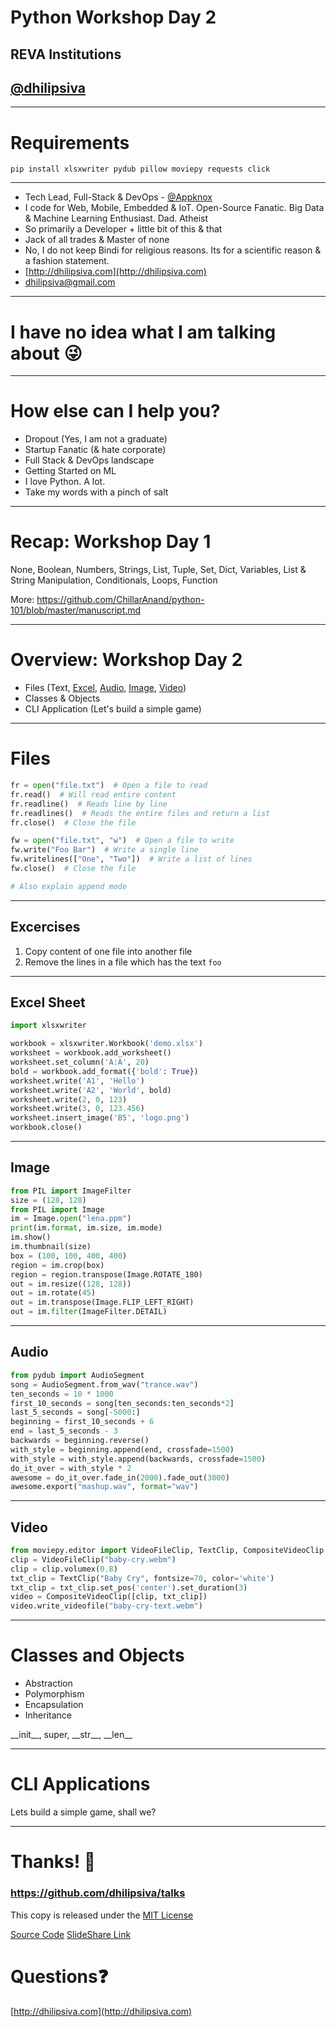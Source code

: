 <!--
$theme: gaia
template: invert
-->

# Python Workshop Day 2

## REVA Institutions

## [@dhilipsiva](https://github.com/dhilipsiva)

--- 

# Requirements

```
pip install xlsxwriter pydub pillow moviepy requests click
```

---

- Tech Lead, Full-Stack & DevOps - [@Appknox](https://twitter.com/appknox)
- I code for Web, Mobile, Embedded & IoT. Open-Source Fanatic. Big Data & Machine Learning Enthusiast. Dad. Atheist
- So primarily a Developer + little bit of this & that
- Jack of all trades & Master of none
- No, I do not keep Bindi for religious reasons. Its for a scientific reason & a fashion statement.
- [http://dhilipsiva.com](http://dhilipsiva.com)
- [dhilipsiva@gmail.com](mailto:dhilipsiva@gmail.com)

---

# I have no idea what I am talking about :stuck_out_tongue_winking_eye:

---

# How else can I help you?

- Dropout (Yes, I am not a graduate)
- Startup Fanatic (& hate corporate)
- Full Stack & DevOps landscape
- Getting Started on ML
- I love Python. A lot.
- Take my words with a pinch of salt

---

# Recap: Workshop Day 1

None, Boolean, Numbers, Strings, List, Tuple, Set, Dict, Variables, List & String Manipulation, Conditionals, Loops, Function

More: https://github.com/ChillarAnand/python-101/blob/master/manuscript.md

---

# Overview: Workshop Day 2

* Files (Text, [Excel](https://github.com/jmcnamara/XlsxWriter), [Audio](http://pydub.com/), [Image](https://python-pillow.org/), [Video](https://github.com/Zulko/moviepy))
* Classes & Objects
* CLI Application (Let's build a simple game)

---

# Files

```py
fr = open("file.txt")  # Open a file to read
fr.read()  # Will read entire content
fr.readline()  # Reads line by line
fr.readlines()  # Reads the entire files and return a list
fr.close()  # Close the file

fw = open("file.txt", "w")  # Open a file to write
fw.write("Foo Bar")  # Write a single line
fw.writelines(["One", "Two"])  # Write a list of lines
fw.close()  # Close the file 

# Also explain append mode
```
---

## Excercises

1. Copy content of one file into another file
2. Remove the lines in a file which has the text `foo`

---

## Excel Sheet

```py
import xlsxwriter

workbook = xlsxwriter.Workbook('demo.xlsx') 
worksheet = workbook.add_worksheet()
worksheet.set_column('A:A', 20) 
bold = workbook.add_format({'bold': True}) 
worksheet.write('A1', 'Hello')  
worksheet.write('A2', 'World', bold) 
worksheet.write(2, 0, 123) 
worksheet.write(3, 0, 123.456)
worksheet.insert_image('B5', 'logo.png')
workbook.close()
```

---

## Image

```py
from PIL import ImageFilter
size = (128, 128)
from PIL import Image
im = Image.open("lena.ppm")
print(im.format, im.size, im.mode)
im.show()
im.thumbnail(size)
box = (100, 100, 400, 400)
region = im.crop(box)
region = region.transpose(Image.ROTATE_180)
out = im.resize((128, 128))
out = im.rotate(45)
out = im.transpose(Image.FLIP_LEFT_RIGHT)
out = im.filter(ImageFilter.DETAIL)
```
---

## Audio

```py
from pydub import AudioSegment
song = AudioSegment.from_wav("trance.wav")
ten_seconds = 10 * 1000
first_10_seconds = song[ten_seconds:ten_seconds*2]
last_5_seconds = song[-5000:]
beginning = first_10_seconds + 6
end = last_5_seconds - 3
backwards = beginning.reverse()
with_style = beginning.append(end, crossfade=1500)
with_style = with_style.append(backwards, crossfade=1500)
do_it_over = with_style * 2
awesome = do_it_over.fade_in(2000).fade_out(3000)
awesome.export("mashup.wav", format="wav")
```

---

## Video
```py
from moviepy.editor import VideoFileClip, TextClip, CompositeVideoClip
clip = VideoFileClip("baby-cry.webm")
clip = clip.volumex(0.8)
txt_clip = TextClip("Baby Cry", fontsize=70, color='white')
txt_clip = txt_clip.set_pos('center').set_duration(3)
video = CompositeVideoClip([clip, txt_clip])
video.write_videofile("baby-cry-text.webm")
```

---

# Classes and Objects

* Abstraction
* Polymorphism
* Encapsulation
* Inheritance

\_\_init__, super, \_\_str__, \_\_len__

---

# CLI Applications

Lets build a simple game, shall we?

---

# Thanks! :pray:

### https://github.com/dhilipsiva/talks

This copy is released under the [MIT License](https://github.com/dhilipsiva/talks/blob/master/LICENSE)

[Source Code](https://github.com/dhilipsiva/talks/blob/master/2017-02-11-<Reva-Institution>-<Python-Worshop-Day-2>.md)
[SlideShare Link](http://www.slideshare.net/dhilipsiva/slide)

# Questions:question:
[http://dhilipsiva.com](http://dhilipsiva.com)

